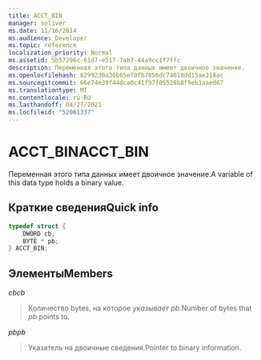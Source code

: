 ```yaml
---
title: ACCT_BIN
manager: soliver
ms.date: 11/16/2014
ms.audience: Developer
ms.topic: reference
localization_priority: Normal
ms.assetid: 5b57296c-61d7-e517-7ab7-44a9cc1f7ffc
description: Переменная этого типа данных имеет двоичное значение.
ms.openlocfilehash: 8299230a30b65ef8fb7856dc74618dd15ae218ac
ms.sourcegitcommit: 66e74e39f44dca8c41f97f05528b8f9eb1aaed87
ms.translationtype: MT
ms.contentlocale: ru-RU
ms.lasthandoff: 04/27/2021
ms.locfileid: "52061337"
---
```

# <a name="acct_bin"></a><span data-ttu-id="c3aac-103">ACCT_BIN</span><span class="sxs-lookup"><span data-stu-id="c3aac-103">ACCT_BIN</span></span>

<span data-ttu-id="c3aac-104">Переменная этого типа данных имеет двоичное значение.</span><span class="sxs-lookup"><span data-stu-id="c3aac-104">A variable of this data type holds a binary value.</span></span>
  
## <a name="quick-info"></a><span data-ttu-id="c3aac-105">Краткие сведения</span><span class="sxs-lookup"><span data-stu-id="c3aac-105">Quick info</span></span>

```cpp
typedef struct { 
    DWORD cb; 
    BYTE * pb; 
} ACCT_BIN; 

```

## <a name="members"></a><span data-ttu-id="c3aac-106">Элементы</span><span class="sxs-lookup"><span data-stu-id="c3aac-106">Members</span></span>

<span data-ttu-id="c3aac-107">_cb_</span><span class="sxs-lookup"><span data-stu-id="c3aac-107">_cb_</span></span>
  
> <span data-ttu-id="c3aac-108">Количество bytes, на которое _указывает pb._</span><span class="sxs-lookup"><span data-stu-id="c3aac-108">Number of bytes that  _pb_ points to.</span></span> 
    
<span data-ttu-id="c3aac-109">_pb_</span><span class="sxs-lookup"><span data-stu-id="c3aac-109">_pb_</span></span>
  
> <span data-ttu-id="c3aac-110">Указатель на двоичные сведения.</span><span class="sxs-lookup"><span data-stu-id="c3aac-110">Pointer to binary information.</span></span>
    

